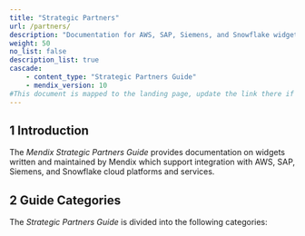```yaml
---
title: "Strategic Partners"
url: /partners/
description: "Documentation for AWS, SAP, Siemens, and Snowflake widgets written and maintained by Mendix"
weight: 50
no_list: false
description_list: true
cascade:
    - content_type: "Strategic Partners Guide"
    - mendix_version: 10
#This document is mapped to the landing page, update the link there if renaming or moving the doc file.
---
```


## 1 Introduction

The *Mendix Strategic Partners Guide* provides documentation on widgets written and maintained by Mendix which support integration with AWS, SAP, Siemens, and Snowflake cloud platforms and services.

## 2 Guide Categories

The *Strategic Partners Guide* is divided into the following categories:
